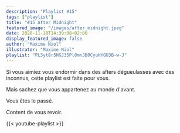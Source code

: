 ```yaml
---
description: "Playlist #15"
tags: ["playlist"]
title: "#15 After Midnight"
featured_image: "/images/after_midnight.jpeg"
date: 2020-11-18T14:39:08+02:00
display_featured_image: false
author: "Maxime Niol" 
illustrator: "Maxime Niol"
playlist: "PL3yt8r5HGJ35Pl0mnJB0CyuHYGU3B-w-J"
---
```


Si vous aimiez vous endormir dans des afters dégueulasses avec des inconnus, cette playlist est faite pour vous. 

Mais sachez que vous appartenez au monde d'avant.

Vous êtes le passé.

Content de vous revoir.

{{< youtube-playlist >}}